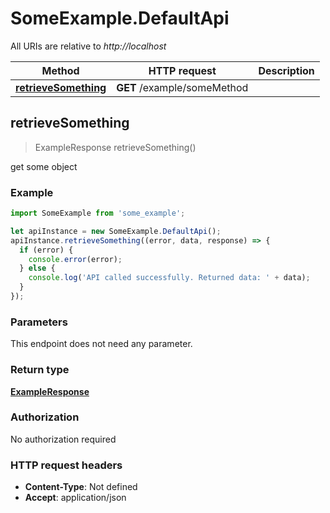 # SomeExample.DefaultApi

All URIs are relative to *http://localhost*

Method | HTTP request | Description
------------- | ------------- | -------------
[**retrieveSomething**](DefaultApi.md#retrieveSomething) | **GET** /example/someMethod | 



## retrieveSomething

> ExampleResponse retrieveSomething()



get some object

### Example

```javascript
import SomeExample from 'some_example';

let apiInstance = new SomeExample.DefaultApi();
apiInstance.retrieveSomething((error, data, response) => {
  if (error) {
    console.error(error);
  } else {
    console.log('API called successfully. Returned data: ' + data);
  }
});
```

### Parameters

This endpoint does not need any parameter.

### Return type

[**ExampleResponse**](ExampleResponse.md)

### Authorization

No authorization required

### HTTP request headers

- **Content-Type**: Not defined
- **Accept**: application/json

